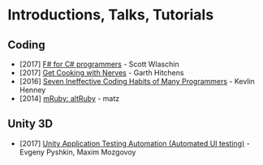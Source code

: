 # Introductions, Talks, Tutorials

## Coding

* [2017] [F# for C# programmers](https://www.youtube.com/watch?v=KPa8Yw_Navk) - Scott Wlaschin
* [2017] [Get Cooking with Nerves](https://www.youtube.com/watch?v=O39ipRsXv3Y) - Garth Hitchens
* [2016] [Seven Ineffective Coding Habits of Many Programmers](https://www.youtube.com/watch?v=ZsHMHukIlJY) - Kevlin Henney
* [2014] [mRuby: altRuby](https://www.youtube.com/watch?v=5FLrKg-b6o8&list=WL&index=2&t=0s) - matz

## Unity 3D

* [2017] [Unity Application Testing Automation (Automated UI testing)](https://www.youtube.com/watch?v=kfPGUShSUy8) - Evgeny Pyshkin, Maxim Mozgovoy